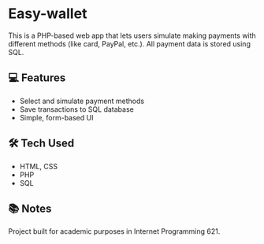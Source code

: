# Easy-wallet

This is a PHP-based web app that lets users simulate making payments with different methods (like card, PayPal, etc.). All payment data is stored using SQL.

## 💻 Features
- Select and simulate payment methods
- Save transactions to SQL database
- Simple, form-based UI

## 🛠 Tech Used
- HTML, CSS
- PHP
- SQL

## 📚 Notes
Project built for academic purposes in Internet Programming 621.
